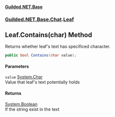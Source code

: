 
#### [Guilded.NET.Base](index 'index')
### [Guilded.NET.Base.Chat](index#Guilded_NET_Base_Chat 'Guilded.NET.Base.Chat').[Leaf](Leaf 'Guilded.NET.Base.Chat.Leaf')
## Leaf.Contains(char) Method
Returns whether leaf's text has specificed character.  
```csharp
public bool Contains(char value);
```

#### Parameters
<a name='Guilded_NET_Base_Chat_Leaf_Contains(char)_value'></a>
`value` [System.Char](https://docs.microsoft.com/en-us/dotnet/api/System.Char 'System.Char')  
Value that leaf's text potentially holds
  

#### Returns
[System.Boolean](https://docs.microsoft.com/en-us/dotnet/api/System.Boolean 'System.Boolean')  
If the string exist in the text
